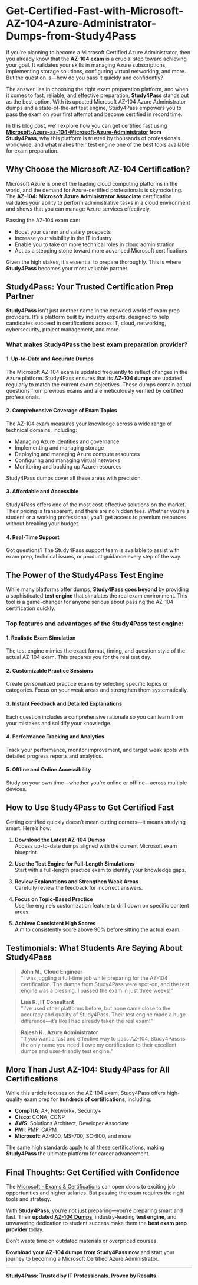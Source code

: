 # Get-Certified-Fast-with-Microsoft-AZ-104-Azure-Administrator-Dumps-from-Study4Pass
If you’re planning to become a Microsoft Certified Azure Administrator, then you already know that the **AZ-104 exam** is a crucial step toward achieving your goal. It validates your skills in managing Azure subscriptions, implementing storage solutions, configuring virtual networking, and more. But the question is—how do you pass it quickly and confidently?

The answer lies in choosing the right exam preparation platform, and when it comes to fast, reliable, and effective preparation, **Study4Pass** stands out as the best option. With its updated Microsoft AZ-104 Azure Administrator dumps and a state-of-the-art test engine, Study4Pass empowers you to pass the exam on your first attempt and become certified in record time.

In this blog post, we’ll explore how you can get certified fast using **<a href="https://github.com/Examprepsol/Microsoft-Azure-az-104-Microsoft-Azure-Administrator-Study-Guide-Exam-Dumps-Test-Prep-test-engine">Microsoft-Azure-az-104-Microsoft-Azure-Administrator</a> from Study4Pass**, why this platform is trusted by thousands of professionals worldwide, and what makes their test engine one of the best tools available for exam preparation.

## Why Choose the Microsoft AZ-104 Certification?

Microsoft Azure is one of the leading cloud computing platforms in the world, and the demand for Azure-certified professionals is skyrocketing. The **AZ-104: Microsoft Azure Administrator Associate** certification validates your ability to perform administrative tasks in a cloud environment and shows that you can manage Azure services effectively.

Passing the AZ-104 exam can:

- Boost your career and salary prospects  
- Increase your visibility in the IT industry  
- Enable you to take on more technical roles in cloud administration  
- Act as a stepping stone toward more advanced Microsoft certifications

Given the high stakes, it's essential to prepare thoroughly. This is where **Study4Pass** becomes your most valuable partner.

## Study4Pass: Your Trusted Certification Prep Partner

**Study4Pass** isn’t just another name in the crowded world of exam prep providers. It’s a platform built by industry experts, designed to help candidates succeed in certifications across IT, cloud, networking, cybersecurity, project management, and more.

### What makes Study4Pass the best exam preparation provider?

#### 1. Up-to-Date and Accurate Dumps

The Microsoft AZ-104 exam is updated frequently to reflect changes in the Azure platform. Study4Pass ensures that its **AZ-104 dumps** are updated regularly to match the current exam objectives. These dumps contain actual questions from previous exams and are meticulously verified by certified professionals.

#### 2. Comprehensive Coverage of Exam Topics

The AZ-104 exam measures your knowledge across a wide range of technical domains, including:

- Managing Azure identities and governance  
- Implementing and managing storage  
- Deploying and managing Azure compute resources  
- Configuring and managing virtual networks  
- Monitoring and backing up Azure resources

Study4Pass dumps cover all these areas with precision.

#### 3. Affordable and Accessible

Study4Pass offers one of the most cost-effective solutions on the market. Their pricing is transparent, and there are no hidden fees. Whether you’re a student or a working professional, you’ll get access to premium resources without breaking your budget.

#### 4. Real-Time Support

Got questions? The Study4Pass support team is available to assist with exam prep, technical issues, or product guidance every step of the way.

## The Power of the Study4Pass Test Engine

While many platforms offer dumps, **<a href="https://study4pass.com/">Study4Pass</a> goes beyond** by providing a sophisticated **test engine** that simulates the real exam environment. This tool is a game-changer for anyone serious about passing the AZ-104 certification quickly.

### Top features and advantages of the Study4Pass test engine:

#### 1. Realistic Exam Simulation

The test engine mimics the exact format, timing, and question style of the actual AZ-104 exam. This prepares you for the real test day.

#### 2. Customizable Practice Sessions

Create personalized practice exams by selecting specific topics or categories. Focus on your weak areas and strengthen them systematically.

#### 3. Instant Feedback and Detailed Explanations

Each question includes a comprehensive rationale so you can learn from your mistakes and solidify your knowledge.

#### 4. Performance Tracking and Analytics

Track your performance, monitor improvement, and target weak spots with detailed progress reports and analytics.

#### 5. Offline and Online Accessibility

Study on your own time—whether you’re online or offline—across multiple devices.

## How to Use Study4Pass to Get Certified Fast

Getting certified quickly doesn’t mean cutting corners—it means studying smart. Here’s how:

1. **Download the Latest AZ-104 Dumps**  
   Access up-to-date dumps aligned with the current Microsoft exam blueprint.

2. **Use the Test Engine for Full-Length Simulations**  
   Start with a full-length practice exam to identify your knowledge gaps.

3. **Review Explanations and Strengthen Weak Areas**  
   Carefully review the feedback for incorrect answers.

4. **Focus on Topic-Based Practice**  
   Use the engine’s customization feature to drill down on specific content areas.

5. **Achieve Consistent High Scores**  
   Aim to consistently score above 90% before sitting the actual exam.

## Testimonials: What Students Are Saying About Study4Pass

> **John M., Cloud Engineer**  
> "I was juggling a full-time job while preparing for the AZ-104 certification. The dumps from Study4Pass were spot-on, and the test engine was a blessing. I passed the exam in just three weeks!"

> **Lisa R., IT Consultant**  
> "I’ve used other platforms before, but none came close to the accuracy and quality of Study4Pass. Their test engine made a huge difference—it’s like I had already taken the real exam!"

> **Rajesh K., Azure Administrator**  
> "If you want a fast and effective way to pass AZ-104, Study4Pass is the only name you need. I owe my certification to their excellent dumps and user-friendly test engine."

## More Than Just AZ-104: Study4Pass for All Certifications

While this article focuses on the AZ-104 exam, Study4Pass offers high-quality exam prep for **hundreds of certifications**, including:

- **CompTIA**: A+, Network+, Security+  
- **Cisco**: CCNA, CCNP  
- **AWS**: Solutions Architect, Developer Associate  
- **PMI**: PMP, CAPM  
- **Microsoft**: AZ-900, MS-700, SC-900, and more

The same high standards apply to all these certifications, making **Study4Pass** the ultimate platform for career advancement.

## Final Thoughts: Get Certified with Confidence

The <a href="https://study4pass.com/study-material-provider/microsoft">Microsoft - Exams & Certifications</a> can open doors to exciting job opportunities and higher salaries. But passing the exam requires the right tools and strategy.

With **Study4Pass**, you’re not just preparing—you’re preparing smart and fast. Their **updated <a href="https://study4pass.com/study-material/microsoft/az-104">AZ-104 Dumps</a>**, industry-leading **test engine**, and unwavering dedication to student success make them the **best exam prep provider** today.

Don’t waste time on outdated materials or overpriced courses.

**Download your AZ-104 dumps from Study4Pass now** and start your journey to becoming a Microsoft Certified Azure Administrator.

---

**Study4Pass: Trusted by IT Professionals. Proven by Results.**
